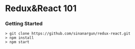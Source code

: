 # Redux&React 101

### Getting Started

```
> git clone https://github.com/sinanargun/redux-react.git
> npm install
> npm start
```
